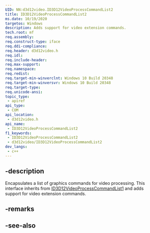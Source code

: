 ```yaml
---
UID: NN:d3d12video.ID3D12VideoProcessCommandList2
title: ID3D12VideoProcessCommandList2
ms.date: 10/19/2020
targetos: Windows
description: Adds support for video extension commands.
tech.root: mf
req.assembly: 
req.construct-type: iface
req.ddi-compliance: 
req.header: d3d12video.h
req.idl: 
req.include-header: 
req.max-support: 
req.namespace: 
req.redist: 
req.target-min-winverclnt: Windows 10 Build 20348
req.target-min-winversvr: Windows 10 Build 20348
req.target-type: 
req.unicode-ansi: 
topic_type:
 - apiref
api_type:
 - COM
api_location:
 - d3d12video.h
api_name:
 - ID3D12VideoProcessCommandList2
f1_keywords:
 - ID3D12VideoProcessCommandList2
 - d3d12video/ID3D12VideoProcessCommandList2
dev_langs:
 - c++
---
```


## -description

Encapsulates a list of graphics commands for video processing. This interface inherits from [ID3D12VideoProcessCommandList1](nn-d3d12video-id3d12videoprocesscommandlist1.md) and adds support for video extension commands.

## -remarks

## -see-also

